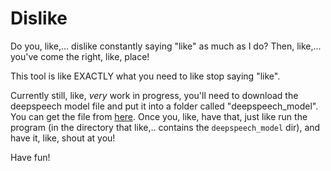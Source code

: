 # Dislike

Do you, like,... dislike constantly saying "like" as much as I do?
Then, like,... you've come the right, like, place!

This tool is like EXACTLY what you need to like stop saying "like".

Currently still, like, _very_ work in progress,
you'll need to download the deepspeech model file and put it into a folder called "deepspeech_model".
You can get the file from [here](https://github.com/mozilla/DeepSpeech/releases/download/v0.9.0/deepspeech-0.9.0-models.pbmm).
Once you, like, have that, just like run the program (in the directory that like,.. contains the `deepspeech_model` dir), and have it, like, shout at you!

Have fun!
